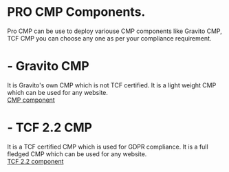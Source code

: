 # PRO CMP Components.
Pro CMP can be use to deploy variouse CMP  components like Gravito CMP, TCF CMP you can choose any one as per your compliance requirement.
# - Gravito CMP
It is Gravito's own CMP which is not TCF certified. It is a light weight CMP which can be used for any website.   
[CMP component](./Components/GravitoCMP/gravito_cmp.md)
# - TCF 2.2 CMP 
It is a TCF certified CMP which is used for GDPR compliance. It is a full fledged CMP which can be used for any website.    
[TCF 2.2 component](./Components/TCFCMP/tcf_cmp.md)
